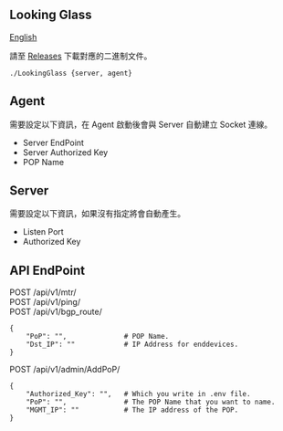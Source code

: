 ## Looking Glass

[English](README.md)

請至 [Releases](https://github.com/steveyiyo/LookingGlass/releases) 下載對應的二進制文件。

```
./LookingGlass {server, agent}
```

## Agent

需要設定以下資訊，在 Agent 啟動後會與 Server 自動建立 Socket 連線。
- Server EndPoint
- Server Authorized Key
- POP Name

## Server

需要設定以下資訊，如果沒有指定將會自動產生。
- Listen Port
- Authorized Key

## API EndPoint

POST    /api/v1/mtr/  
POST    /api/v1/ping/  
POST	/api/v1/bgp_route/  

```
{
    "PoP": "",              # POP Name.
    "Dst_IP": ""            # IP Address for enddevices.
}
```

POST /api/v1/admin/AddPoP/

```
{
    "Authorized_Key": "",   # Which you write in .env file.
    "PoP": "",              # The POP Name that you want to name.
    "MGMT_IP": ""           # The IP address of the POP.
}
```